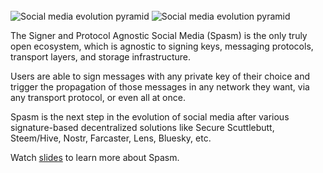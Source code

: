 <br>
<img style="max-width:800px" class="img-theme-dark" src="./pyramid-dark.png" alt="Social media evolution pyramid">
<img style="max-width:800px" class="img-theme-light" src="./pyramid-light.png" alt="Social media evolution pyramid">
<br>

The Signer and Protocol Agnostic Social Media (Spasm) is the only truly open ecosystem, which is agnostic to signing keys, messaging protocols, transport layers, and storage infrastructure.

Users are able to sign messages with any private key of their choice and trigger the propagation of those messages in any network they want, via any transport protocol, or even all at once.

Spasm is the next step in the evolution of social media after various signature-based decentralized solutions like Secure Scuttlebutt, Steem/Hive, Nostr, Farcaster, Lens, Bluesky, etc.

Watch [slides](https://slides.spasm.network) to learn more about Spasm.
